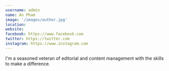 ```yaml
---
username: admin
name: An Pham
image: '/images/author.jpg'
location:
website:
facebook: https://www.facebook.com
twitter: https://twitter.com
instagram: https://www.instagram.com
---
```

I'm a seasoned veteran of editorial and content management with the skills to make a difference.
